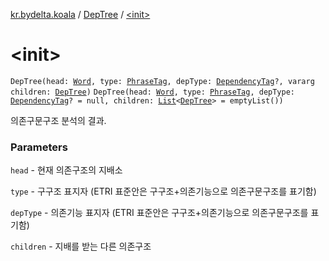 [kr.bydelta.koala](../index.md) / [DepTree](index.md) / [&lt;init&gt;](./-init-.md)

# &lt;init&gt;

`DepTree(head: `[`Word`](../-word/index.md)`, type: `[`PhraseTag`](../-phrase-tag/index.md)`, depType: `[`DependencyTag`](../-dependency-tag/index.md)`?, vararg children: `[`DepTree`](index.md)`)`
`DepTree(head: `[`Word`](../-word/index.md)`, type: `[`PhraseTag`](../-phrase-tag/index.md)`, depType: `[`DependencyTag`](../-dependency-tag/index.md)`? = null, children: `[`List`](https://kotlinlang.org/api/latest/jvm/stdlib/kotlin.collections/-list/index.html)`<`[`DepTree`](index.md)`> = emptyList())`

의존구문구조 분석의 결과.

### Parameters

`head` - 현재 의존구조의 지배소

`type` - 구구조 표지자 (ETRI 표준안은 구구조+의존기능으로 의존구문구조를 표기함)

`depType` - 의존기능 표지자 (ETRI 표준안은 구구조+의존기능으로 의존구문구조를 표기함)

`children` - 지배를 받는 다른 의존구조